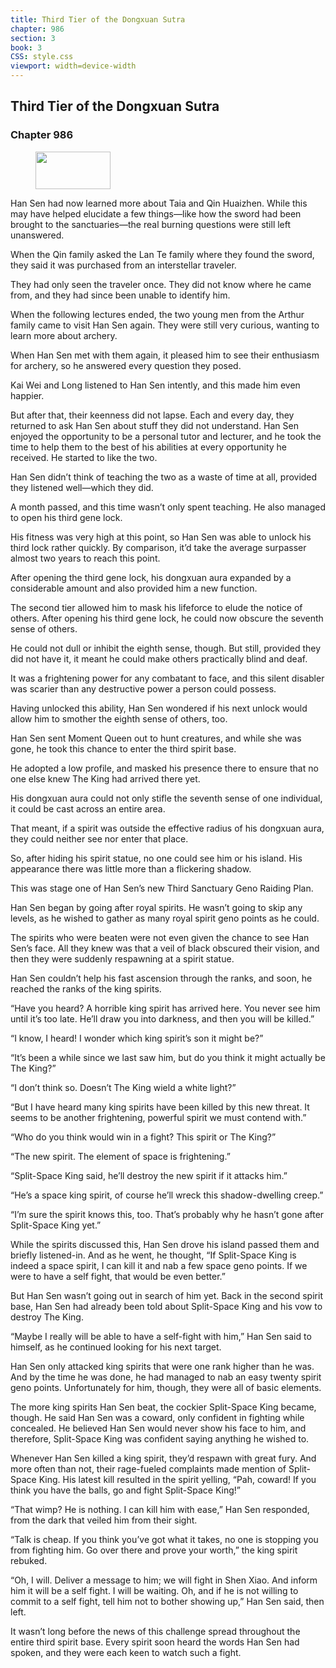 ```yaml
---
title: Third Tier of the Dongxuan Sutra
chapter: 986
section: 3
book: 3
CSS: style.css
viewport: width=device-width
---
```


## Third Tier of the Dongxuan Sutra

### Chapter 986

<figure>
	<img src="../Images/gem.gif" alt="" id="gem" width="120" height="60" />
</figure>

Han Sen had now learned more about Taia and Qin Huaizhen. While this may have helped elucidate a few things—like how the sword had been brought to the sanctuaries—the real burning questions were still left unanswered.

When the Qin family asked the Lan Te family where they found the sword, they said it was purchased from an interstellar traveler.

They had only seen the traveler once. They did not know where he came from, and they had since been unable to identify him.

When the following lectures ended, the two young men from the Arthur family came to visit Han Sen again. They were still very curious, wanting to learn more about archery.

When Han Sen met with them again, it pleased him to see their enthusiasm for archery, so he answered every question they posed.

Kai Wei and Long listened to Han Sen intently, and this made him even happier.

But after that, their keenness did not lapse. Each and every day, they returned to ask Han Sen about stuff they did not understand. Han Sen enjoyed the opportunity to be a personal tutor and lecturer, and he took the time to help them to the best of his abilities at every opportunity he received. He started to like the two.

Han Sen didn’t think of teaching the two as a waste of time at all, provided they listened well—which they did.

A month passed, and this time wasn’t only spent teaching. He also managed to open his third gene lock.

His fitness was very high at this point, so Han Sen was able to unlock his third lock rather quickly. By comparison, it’d take the average surpasser almost two years to reach this point.

After opening the third gene lock, his dongxuan aura expanded by a considerable amount and also provided him a new function.

The second tier allowed him to mask his lifeforce to elude the notice of others. After opening his third gene lock, he could now obscure the seventh sense of others.

He could not dull or inhibit the eighth sense, though. But still, provided they did not have it, it meant he could make others practically blind and deaf.

It was a frightening power for any combatant to face, and this silent disabler was scarier than any destructive power a person could possess.

Having unlocked this ability, Han Sen wondered if his next unlock would allow him to smother the eighth sense of others, too.

Han Sen sent Moment Queen out to hunt creatures, and while she was gone, he took this chance to enter the third spirit base.

He adopted a low profile, and masked his presence there to ensure that no one else knew The King had arrived there yet.

His dongxuan aura could not only stifle the seventh sense of one individual, it could be cast across an entire area.

That meant, if a spirit was outside the effective radius of his dongxuan aura, they could neither see nor enter that place.

So, after hiding his spirit statue, no one could see him or his island. His appearance there was little more than a flickering shadow.

This was stage one of Han Sen’s new Third Sanctuary Geno Raiding Plan.

Han Sen began by going after royal spirits. He wasn’t going to skip any levels, as he wished to gather as many royal spirit geno points as he could.

The spirits who were beaten were not even given the chance to see Han Sen’s face. All they knew was that a veil of black obscured their vision, and then they were suddenly respawning at a spirit statue.

Han Sen couldn’t help his fast ascension through the ranks, and soon, he reached the ranks of the king spirits.

“Have you heard? A horrible king spirit has arrived here. You never see him until it’s too late. He’ll draw you into darkness, and then you will be killed.”

“I know, I heard! I wonder which king spirit’s son it might be?”

“It’s been a while since we last saw him, but do you think it might actually be The King?”

“I don’t think so. Doesn’t The King wield a white light?”

“But I have heard many king spirits have been killed by this new threat. It seems to be another frightening, powerful spirit we must contend with.”

“Who do you think would win in a fight? This spirit or The King?”

“The new spirit. The element of space is frightening.”

“Split-Space King said, he’ll destroy the new spirit if it attacks him.”

“He’s a space king spirit, of course he’ll wreck this shadow-dwelling creep.”

“I’m sure the spirit knows this, too. That’s probably why he hasn’t gone after Split-Space King yet.”

While the spirits discussed this, Han Sen drove his island passed them and briefly listened-in. And as he went, he thought, “If Split-Space King is indeed a space spirit, I can kill it and nab a few space geno points. If we were to have a self fight, that would be even better.”

But Han Sen wasn’t going out in search of him yet. Back in the second spirit base, Han Sen had already been told about Split-Space King and his vow to destroy The King.

“Maybe I really will be able to have a self-fight with him,” Han Sen said to himself, as he continued looking for his next target.

Han Sen only attacked king spirits that were one rank higher than he was. And by the time he was done, he had managed to nab an easy twenty spirit geno points. Unfortunately for him, though, they were all of basic elements.

The more king spirits Han Sen beat, the cockier Split-Space King became, though. He said Han Sen was a coward, only confident in fighting while concealed. He believed Han Sen would never show his face to him, and therefore, Split-Space King was confident saying anything he wished to.

Whenever Han Sen killed a king spirit, they’d respawn with great fury. And more often than not, their rage-fueled complaints made mention of Split-Space King. His latest kill resulted in the spirit yelling, “Pah, coward! If you think you have the balls, go and fight Split-Space King!”

“That wimp? He is nothing. I can kill him with ease,” Han Sen responded, from the dark that veiled him from their sight.

“Talk is cheap. If you think you’ve got what it takes, no one is stopping you from fighting him. Go over there and prove your worth,” the king spirit rebuked.

“Oh, I will. Deliver a message to him; we will fight in Shen Xiao. And inform him it will be a self fight. I will be waiting. Oh, and if he is not willing to commit to a self fight, tell him not to bother showing up,” Han Sen said, then left.

It wasn’t long before the news of this challenge spread throughout the entire third spirit base. Every spirit soon heard the words Han Sen had spoken, and they were each keen to watch such a fight.